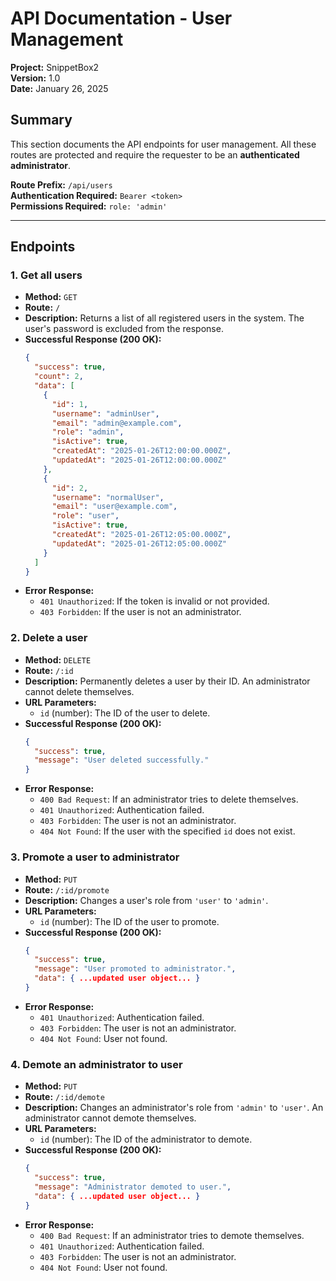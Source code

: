 # API Documentation - User Management

**Project:** SnippetBox2  
**Version:** 1.0  
**Date:** January 26, 2025

## Summary

This section documents the API endpoints for user management. All these routes are protected and require the requester to be an **authenticated administrator**.

**Route Prefix:** `/api/users`  
**Authentication Required:** `Bearer <token>`  
**Permissions Required:** `role: 'admin'`

---

## Endpoints

### 1. Get all users

- **Method:** `GET`
- **Route:** `/`
- **Description:** Returns a list of all registered users in the system. The user's password is excluded from the response.
- **Successful Response (200 OK):**
  ```json
  {
    "success": true,
    "count": 2,
    "data": [
      {
        "id": 1,
        "username": "adminUser",
        "email": "admin@example.com",
        "role": "admin",
        "isActive": true,
        "createdAt": "2025-01-26T12:00:00.000Z",
        "updatedAt": "2025-01-26T12:00:00.000Z"
      },
      {
        "id": 2,
        "username": "normalUser",
        "email": "user@example.com",
        "role": "user",
        "isActive": true,
        "createdAt": "2025-01-26T12:05:00.000Z",
        "updatedAt": "2025-01-26T12:05:00.000Z"
      }
    ]
  }
  ```
- **Error Response:**
  - `401 Unauthorized`: If the token is invalid or not provided.
  - `403 Forbidden`: If the user is not an administrator.

### 2. Delete a user

- **Method:** `DELETE`
- **Route:** `/:id`
- **Description:** Permanently deletes a user by their ID. An administrator cannot delete themselves.
- **URL Parameters:**
  - `id` (number): The ID of the user to delete.
- **Successful Response (200 OK):**
  ```json
  {
    "success": true,
    "message": "User deleted successfully."
  }
  ```
- **Error Response:**
  - `400 Bad Request`: If an administrator tries to delete themselves.
  - `401 Unauthorized`: Authentication failed.
  - `403 Forbidden`: The user is not an administrator.
  - `404 Not Found`: If the user with the specified `id` does not exist.

### 3. Promote a user to administrator

- **Method:** `PUT`
- **Route:** `/:id/promote`
- **Description:** Changes a user's role from `'user'` to `'admin'`.
- **URL Parameters:**
  - `id` (number): The ID of the user to promote.
- **Successful Response (200 OK):**
  ```json
  {
    "success": true,
    "message": "User promoted to administrator.",
    "data": { ...updated user object... }
  }
  ```
- **Error Response:**
  - `401 Unauthorized`: Authentication failed.
  - `403 Forbidden`: The user is not an administrator.
  - `404 Not Found`: User not found.

### 4. Demote an administrator to user

- **Method:** `PUT`
- **Route:** `/:id/demote`
- **Description:** Changes an administrator's role from `'admin'` to `'user'`. An administrator cannot demote themselves.
- **URL Parameters:**
  - `id` (number): The ID of the administrator to demote.
- **Successful Response (200 OK):**
  ```json
  {
    "success": true,
    "message": "Administrator demoted to user.",
    "data": { ...updated user object... }
  }
  ```
- **Error Response:**
  - `400 Bad Request`: If an administrator tries to demote themselves.
  - `401 Unauthorized`: Authentication failed.
  - `403 Forbidden`: The user is not an administrator.
  - `404 Not Found`: User not found. 